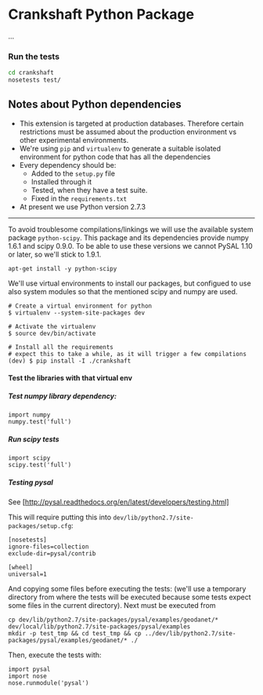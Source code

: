 # Crankshaft Python Package

...
### Run the tests

```bash
cd crankshaft
nosetests test/
```

## Notes about Python dependencies
* This extension is targeted at production databases. Therefore certain restrictions must be assumed about the production environment vs other experimental environments.
* We're using `pip` and `virtualenv` to generate a suitable isolated environment for python code that has  all the dependencies
* Every dependency should be:
  - Added to the `setup.py` file
  - Installed through it
  - Tested, when they have a test suite.
  - Fixed in the `requirements.txt`
* At present we use Python version 2.7.3

---

To avoid troublesome compilations/linkings we will use
the available system package `python-scipy`.
This package and its dependencies provide numpy 1.6.1
and scipy 0.9.0. To be able to use these versions we cannot
PySAL 1.10 or later, so we'll stick to 1.9.1.

```
apt-get install -y python-scipy
```

We'll use virtual environments to install our packages,
but configued to use also system modules so that the
mentioned scipy and numpy are used.

    # Create a virtual environment for python
    $ virtualenv --system-site-packages dev

    # Activate the virtualenv
    $ source dev/bin/activate

    # Install all the requirements
    # expect this to take a while, as it will trigger a few compilations
    (dev) $ pip install -I ./crankshaft

#### Test the libraries with that virtual env

##### Test numpy library dependency:

    import numpy
    numpy.test('full')

##### Run scipy tests

    import scipy
    scipy.test('full')

##### Testing pysal

See [http://pysal.readthedocs.org/en/latest/developers/testing.html]

This will require putting this into `dev/lib/python2.7/site-packages/setup.cfg`:

```
[nosetests]
ignore-files=collection
exclude-dir=pysal/contrib

[wheel]
universal=1
```

And copying some files before executing the tests:
(we'll use a temporary directory from where the tests will be executed because
some tests expect some files in the current directory). Next must be executed
from

```
cp dev/lib/python2.7/site-packages/pysal/examples/geodanet/* dev/local/lib/python2.7/site-packages/pysal/examples
mkdir -p test_tmp && cd test_tmp && cp ../dev/lib/python2.7/site-packages/pysal/examples/geodanet/* ./
```

Then, execute the tests with:

    import pysal
    import nose
    nose.runmodule('pysal')
